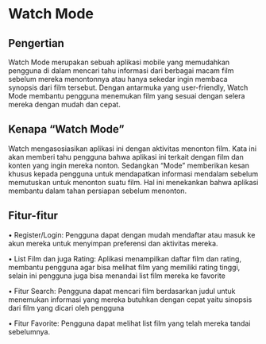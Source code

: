 # Watch Mode

## Pengertian

Watch Mode merupakan sebuah aplikasi mobile yang memudahkan pengguna di dalam mencari tahu informasi dari berbagai macam film sebelum mereka menontonnya atau hanya sekedar ingin membaca synopsis dari film tersebut. Dengan antarmuka yang user-friendly, Watch Mode membantu pengguna menemukan film yang sesuai dengan selera mereka dengan mudah dan cepat.

## Kenapa “Watch Mode”

Watch mengasosiasikan aplikasi ini dengan aktivitas menonton film. Kata ini akan memberi tahu pengguna bahwa aplikasi ini terkait dengan film dan konten yang ingin mereka nonton. Sedangkan “Mode” memberikan kesan khusus kepada pengguna untuk mendapatkan informasi mendalam sebelum memutuskan untuk menonton suatu film. Hal ini menekankan bahwa aplikasi membantu dalam tahan persiapan sebelum menonton.

## Fitur-fitur

•	Register/Login: Pengguna dapat dengan mudah mendaftar atau masuk ke akun mereka untuk menyimpan preferensi dan aktivitas mereka.

•	List Film dan juga Rating: Aplikasi menampilkan daftar film dan rating, membantu pengguna agar bisa melihat film yang memiliki rating tinggi, selain ini pengguna juga bisa menandai list film mereka ke favorite

•	Fitur Search: Pengguna dapat mencari film berdasarkan judul untuk menemukan informasi yang mereka butuhkan dengan cepat yaitu sinopsis dari film yang dicari oleh pengguna

•	Fitur Favorite: Pengguna dapat melihat list film yang telah mereka tandai sebelumnya.



